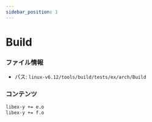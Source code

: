 ```yaml
---
sidebar_position: 1
---
```

# Build

### ファイル情報

- パス: `linux-v6.12/tools/build/tests/ex/arch/Build`

### コンテンツ

```txt
libex-y += e.o
libex-y += f.o

```
